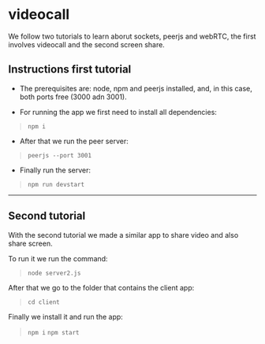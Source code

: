# videocall

We follow two tutorials to learn aborut sockets, peerjs and webRTC, the first involves videocall and the second screen share.

## Instructions first tutorial

* The prerequisites are: node, npm and peerjs installed, and, in this case, both ports free (3000 adn 3001).

* For running the app we first need to install all dependencies:

> `npm i`

* After that we run the peer server:

> `peerjs --port 3001`

* Finally run the server:

> `npm run devstart`

***

## Second tutorial

With the second tutorial we made a similar app to share video and also share screen.

To run it we run the command:

> `node server2.js`

After that we go to the folder that contains the client app:

> `cd client`

Finally we install it and run the app:

> `npm i`
> `npm start`
